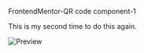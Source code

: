 FrontendMentor-QR code component-1

This is my second time to do this again. 


![Preview](https://github.com/paiveryhappy/QR-code-component-1/assets/62796619/bc24a389-e0be-4e73-9264-ba4e422a5c20)
